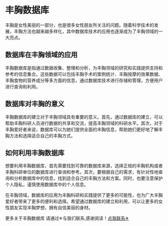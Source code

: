 # 丰胸数据库

丰胸是女性美丽的一部分，也是很多女性朋友所关注的问题。随着科学技术的发展，丰胸方法也越来越多样化，其中数据库技术的应用也逐渐成为了丰胸领域的一大亮点。

## 数据库在丰胸领域的应用

丰胸数据库是指通过数据收集、整理和分析，为丰胸领域的研究和实践提供支持和参考的信息集合。这些数据可以包括丰胸手术的案例统计、丰胸按摩的效果数据、丰胸食物的营养成分等多方面的信息，通过数据库技术进行存储和管理，方便用户进行查询和利用。

## 数据库对丰胸的意义

丰胸数据库的建立对于丰胸领域具有重要的意义。首先，通过数据库的建立，可以帮助丰胸科研人员进行数据的共享和交流，提高丰胸领域的科研水平。其次，对于丰胸爱好者来说，数据库可以为她们提供全面的丰胸信息，帮助她们更好地了解丰胸方法和选择适合自己的丰胸方式。

## 如何利用丰胸数据库

想要利用丰胸数据库，首先需要找到可靠的数据库来源，选择正规的丰胸机构或者丰胸科研单位的数据库进行查询和参考。其次，要根据自己的需求，有针对性地查询和分析数据库中的信息，找到适合自己的丰胸方法和方案。同时，也要注意保护个人隐私，谨慎使用数据库中的个人信息。

在丰胸领域，数据库的应用为丰胸科研和实践提供了更多的可能性，也为广大丰胸爱好者带来了更多的便利和选择。希望通过数据库的建立和利用，可以让更多的女性朋友实现丰胸梦想，拥有自信美丽的身材。

更多关于丰胸数据库 请通过✈与我们联系,感谢阅读！[点我联系✈](https://edge.k02.cc)